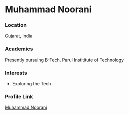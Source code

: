 # Muhammad Noorani

### Location

Gujarat, India

### Academics

Presently pursuing B-Tech, Parul Instititute of Technology

### Interests

- Exploring the Tech

### Profile Link

[Muhammad Noorani](https://github.com/MuhammadNoorani)
